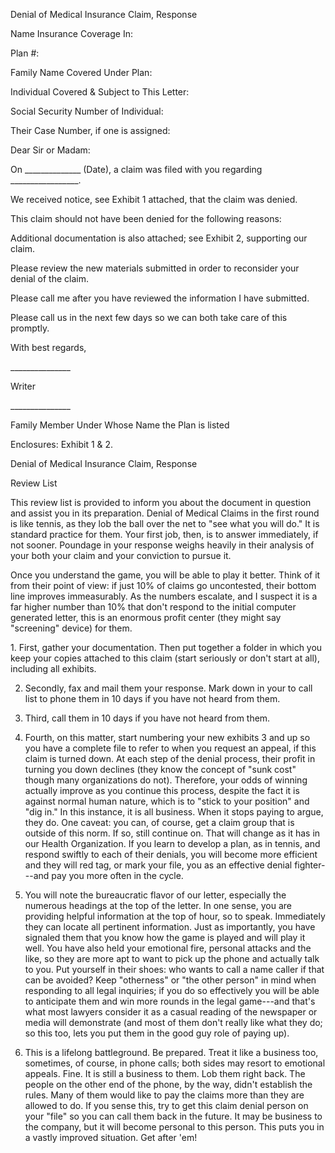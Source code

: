 Denial of Medical Insurance Claim, Response

Name Insurance Coverage In:

Plan #:

Family Name Covered Under Plan:

Individual Covered & Subject to This Letter:

Social Security Number of Individual:

Their Case Number, if one is assigned:

Dear Sir or Madam:

On \_\_\_\_\_\_\_\_\_\_\_\_\_\_ (Date), a claim was filed with you
regarding \_\_\_\_\_\_\_\_\_\_\_\_\_\_\_\_\_.

We received notice, see Exhibit 1 attached, that the claim was denied.

This claim should not have been denied for the following reasons:

Additional documentation is also attached; see Exhibit 2, supporting our
claim.

Please review the new materials submitted in order to reconsider your
denial of the claim.

Please call me after you have reviewed the information I have submitted.

Please call us in the next few days so we can both take care of this
promptly.

With best regards,

\_\_\_\_\_\_\_\_\_\_\_\_\_\_\_

Writer

\_\_\_\_\_\_\_\_\_\_\_\_\_\_\_

Family Member Under Whose Name the Plan is listed

Enclosures: Exhibit 1 & 2.

Denial of Medical Insurance Claim, Response

Review List

This review list is provided to inform you about the document in
question and assist you in its preparation. Denial of Medical Claims in
the first round is like tennis, as they lob the ball over the net to
"see what you will do." It is standard practice for them. Your first
job, then, is to answer immediately, if not sooner. Poundage in your
response weighs heavily in their analysis of your both your claim and
your conviction to pursue it.

Once you understand the game, you will be able to play it better. Think
of it from their point of view: if just 10% of claims go uncontested,
their bottom line improves immeasurably. As the numbers escalate, and I
suspect it is a far higher number than 10% that don't respond to the
initial computer generated letter, this is an enormous profit center
(they might say "screening" device) for them.

1\. First, gather your documentation. Then put together a folder in
which you keep your copies attached to this claim (start seriously or
don't start at all), including all exhibits.

2.  Secondly, fax and mail them your response. Mark down in your to call
    list to phone them in 10 days if you have not heard from them.

3.  Third, call them in 10 days if you have not heard from them.

4.  Fourth, on this matter, start numbering your new exhibits 3 and up
    so you have a complete file to refer to when you request an appeal,
    if this claim is turned down. At each step of the denial process,
    their profit in turning you down declines (they know the concept of
    "sunk cost" though many organizations do not). Therefore, your odds
    of winning actually improve as you continue this process, despite
    the fact it is against normal human nature, which is to "stick to
    your position" and "dig in." In this instance, it is all business.
    When it stops paying to argue, they do. One caveat: you can, of
    course, get a claim group that is outside of this norm. If so, still
    continue on. That will change as it has in our Health Organization.
    If you learn to develop a plan, as in tennis, and respond swiftly to
    each of their denials, you will become more efficient and they will
    red tag, or mark your file, you as an effective denial fighter---and
    pay you more often in the cycle.

5.  You will note the bureaucratic flavor of our letter, especially the
    numerous headings at the top of the letter. In one sense, you are
    providing helpful information at the top of hour, so to speak.
    Immediately they can locate all pertinent information. Just as
    importantly, you have signaled them that you know how the game is
    played and will play it well. You have also held your emotional
    fire, personal attacks and the like, so they are more apt to want to
    pick up the phone and actually talk to you. Put yourself in their
    shoes: who wants to call a name caller if that can be avoided? Keep
    "otherness" or "the other person" in mind when responding to all
    legal inquiries; if you do so effectively you will be able to
    anticipate them and win more rounds in the legal game---and that's
    what most lawyers consider it as a casual reading of the newspaper
    or media will demonstrate (and most of them don't really like what
    they do; so this too, lets you put them in the good guy role of
    paying up).

6.  This is a lifelong battleground. Be prepared. Treat it like a
    business too, sometimes, of course, in phone calls; both sides may
    resort to emotional appeals. Fine. It is still a business to them.
    Lob them right back. The people on the other end of the phone, by
    the way, didn't establish the rules. Many of them would like to pay
    the claims more than they are allowed to do. If you sense this, try
    to get this claim denial person on your "file" so you can call them
    back in the future. It may be business to the company, but it will
    become personal to this person. This puts you in a vastly improved
    situation. Get after 'em!
